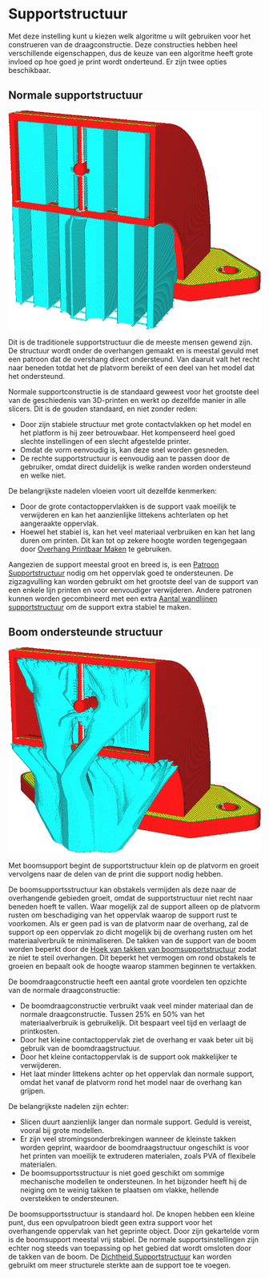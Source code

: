 Supportstructuur
====
Met deze instelling kunt u kiezen welk algoritme u wilt gebruiken voor het construeren van de draagconstructie. Deze constructies hebben heel verschillende eigenschappen, dus de keuze van een algoritme heeft grote invloed op hoe goed je print wordt onderteund. Er zijn twee opties beschikbaar.

<!--screenshot {
"image_path": "support_type_everywhere.png",
"modellen": [{"script": "duct.scad"}],
"camerapositie": [56, 127, 60],
"instellingen": {
    "support_enable": waar,
    "support_type": "overal"
},
"kleuren": 32
}-->
Normale supportstructuur
----
![Normale supportstructuur](../../../articles/images/support_type_everywhere.png)

Dit is de traditionele supportstructuur die de meeste mensen gewend zijn. De structuur wordt onder de overhangen gemaakt en is meestal gevuld met een patroon dat de overshang direct ondersteund. Van daaruit valt het recht naar beneden totdat het de platvorm bereikt of een deel van het model dat het ondersteund.

Normale supportconstructie is de standaard geweest voor het grootste deel van de geschiedenis van 3D-printen en werkt op dezelfde manier in alle slicers. Dit is de gouden standaard, en niet zonder reden:
* Door zijn stabiele structuur met grote contactvlakken op het model en het platform is hij zeer betrouwbaar. Het kompenseerd heel goed slechte instellingen of een slecht afgestelde printer.
* Omdat de vorm eenvoudig is, kan deze snel worden gesneden.
* De rechte supportstructuur is eenvoudig aan te passen door de gebruiker, omdat direct duidelijk is welke randen worden ondersteund en welke niet.

De belangrijkste nadelen vloeien voort uit dezelfde kenmerken:
* Door de grote contactoppervlakken is de support vaak moeilijk te verwijderen en kan het aanzienlijke littekens achterlaten op het aangeraakte oppervlak.
* Hoewel het stabiel is, kan het veel materiaal verbruiken en kan het lang duren om printen. Dit kan tot op zekere hoogte worden tegengegaan door [Overhang Printbaar Maken](../experimental/conical_overhang_enabled.md) te gebruiken.

Aangezien de support meestal groot en breed is, is een [Patroon Supportstructuur](support_pattern.md) nodig om het oppervlak goed te ondersteunen. De zigzagvulling kan worden gebruikt om het grootste deel van de support van een enkele lijn printen en voor eenvoudiger verwijderen. Andere patronen kunnen worden gecombineerd met een extra [Aantal wandlijnen supportstructuur](support_wall_count.md) om de support extra stabiel te maken.

<!--screenshot {
"image_path": "support_structure_tree.png",
"modellen": [{"script": "duct.scad"}],
"camerapositie": [56, 127, 60],
"instellingen": {
    "support_enable": waar,
    "support_structure": "boom",
    "support_tree_collision_resolution": 0.05
},
"kleuren": 32
}-->
Boom ondersteunde structuur
----
![boom ondersupportende structuur](../../../articles/images/support_structure_tree.png)

Met boomsupport begint de supportstructuur klein op de platvorm en groeit vervolgens naar de delen van de print die support nodig hebben.

De boomsupportsstructuur kan obstakels vermijden als deze naar de overhangende gebieden groeit, omdat de supportstructuur niet recht naar beneden hoeft te vallen. Waar mogelijk zal de support alleen op de platvorm rusten om beschadiging van het oppervlak waarop de support rust te voorkomen. Als er geen pad is van de platvorm naar de overhang, zal de support op een oppervlak zo dicht mogelijk bij de overhang rusten om het materiaalverbruik te minimaliseren. De takken van de support van de boom worden beperkt door de [Hoek van takken van boomsupportstructuur](support_tree_angle.md) zodat ze niet te steil overhangen. Dit beperkt het vermogen om rond obstakels te groeien en bepaalt ook de hoogte waarop stammen beginnen te vertakken.

De boomdraagconstructie heeft een aantal grote voordelen ten opzichte van de normale draagconstructie:
* De boomdraagconstructie verbruikt vaak veel minder materiaal dan de normale draagconstructie. Tussen 25% en 50% van het materiaalverbruik is gebruikelijk. Dit bespaart veel tijd en verlaagt de printkosten.
* Door het kleine contactoppervlak ziet de overhang er vaak beter uit bij gebruik van de boomdraagstructuur.
* Door het kleine contactoppervlak is de support ook makkelijker te verwijderen.
* Het laat minder littekens achter op het oppervlak dan normale support, omdat het vanaf de platvorm rond het model naar de overhang kan grijpen.

De belangrijkste nadelen zijn echter:
* Slicen duurt aanzienlijk langer dan normale support. Geduld is vereist, vooral bij grote modellen.
* Er zijn veel stromingsonderbrekingen wanneer de kleinste takken worden geprint, waardoor de boomdraagstructuur ongeschikt is voor het printen van moeilijk te extruderen materialen, zoals PVA of flexibele materialen.
* De boomsupportsstructuur is niet goed geschikt om sommige mechanische modellen te ondersteunen. In het bijzonder heeft hij de neiging om te weinig takken te plaatsen om vlakke, hellende overstekken te ondersteunen.

De boomsupportsstructuur is standaard hol. De knopen hebben een kleine punt, dus een opvulpatroon biedt geen extra support voor het overhangende oppervlak van het geprinte object. Door zijn gekartelde vorm is de boomsupport meestal vrij stabiel. De normale supportsinstellingen zijn echter nog steeds van toepassing op het gebied dat wordt omsloten door de takken van de boom. De [Dichtheid Supportstructuur](support_infill_rate.md) kan worden gebruikt om meer structurele sterkte aan de support toe te voegen.